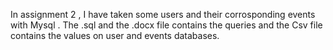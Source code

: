 

In assignment 2 , I have taken some users and their corrosponding events with Mysql . The .sql and the .docx file contains the queries and the Csv file contains the values on user and events databases.
